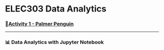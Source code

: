 
# ELEC303 Data Analytics 

### 🐧[Activity 1 - Palmer Penguin](https://github.com/DwightFC/Activity1Itelec303/blob/main/Activity1.ipynb)

---

### 📊 Data Analytics with Jupyter Notebook
